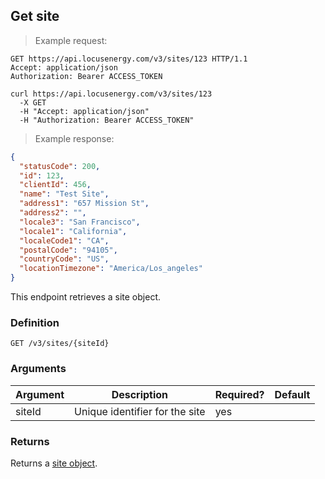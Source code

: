 ## Get site

> Example request:

```http
GET https://api.locusenergy.com/v3/sites/123 HTTP/1.1
Accept: application/json
Authorization: Bearer ACCESS_TOKEN
```

```shell
curl https://api.locusenergy.com/v3/sites/123
  -X GET
  -H "Accept: application/json"
  -H "Authorization: Bearer ACCESS_TOKEN"
```

> Example response:

```json
{
  "statusCode": 200,
  "id": 123,
  "clientId": 456,
  "name": "Test Site",
  "address1": "657 Mission St",
  "address2": "",
  "locale3": "San Francisco",
  "locale1": "California",
  "localeCode1": "CA",
  "postalCode": "94105",
  "countryCode": "US",
  "locationTimezone": "America/Los_angeles"
}
```

This endpoint retrieves a site object.

### Definition

`GET /v3/sites/{siteId}`

### Arguments

Argument | Description | Required? | Default
--- | --- | --- | ---
siteId | Unique identifier for the site | yes |

### Returns

Returns a [site object](#site-object).